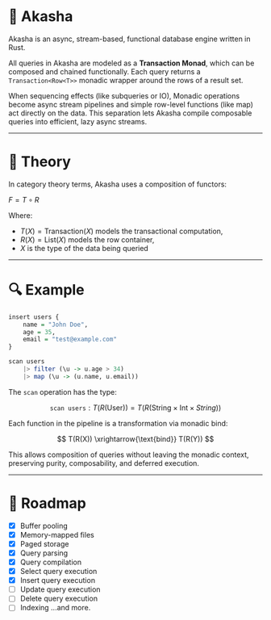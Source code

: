 # 📜 Akasha

Akasha is an async, stream-based, functional database engine written in Rust.

All queries in Akasha are modeled as a **Transaction Monad**, which can be composed and chained functionally. Each query returns a `Transaction<Row<T>>` monadic wrapper around the rows of a result set.

When sequencing effects (like subqueries or IO), Monadic operations become async stream pipelines and simple row-level functions (like map) act directly on the data. This separation lets Akasha compile composable queries into efficient, lazy async streams.

---

# 📁 Theory

In category theory terms, Akasha uses a composition of functors:

$F = T \circ R$

Where:

* $T(X) = \text{Transaction}(X)$ models the transactional computation,
* $R(X) = \text{List}(X)$ models the row container,
* $X$ is the type of the data being queried

---

# 🔍 Example

```haskell
insert users {
    name = "John Doe",
    age = 35,
    email = "test@example.com"
}
```

```haskell
scan users
    |> filter (\u -> u.age > 34)
    |> map (\u -> (u.name, u.email))
```

The `scan` operation has the type:

$$
\texttt{scan users} : T(R(\text{User})) = T(R(\text{String} \times \text{Int} \times String))
$$

Each function in the pipeline is a transformation via monadic bind:

$$
T(R(X)) \xrightarrow{\text{bind}} T(R(Y))
$$

This allows composition of queries without leaving the monadic context, preserving purity, composability, and deferred execution.

---

# 🚣️ Roadmap

* [x] Buffer pooling
* [x] Memory-mapped files
* [x] Paged storage
* [x] Query parsing
* [x] Query compilation
* [x] Select query execution
* [x] Insert query execution
* [ ] Update query execution
* [ ] Delete query execution
* [ ] Indexing
  ...and more.